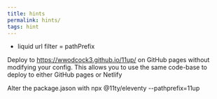 ```yaml
---
title: hints
permalink: hints/
tags: hint
---
```


- liquid url filter = pathPrefix

Deploy to https://wwodcock3.github.io/11up/ on GitHub pages without modifying your config. This allows you to use the same code-base to deploy to either GitHub pages or Netlify

Alter the package.jason with npx @11ty/eleventy --pathprefix=11up
